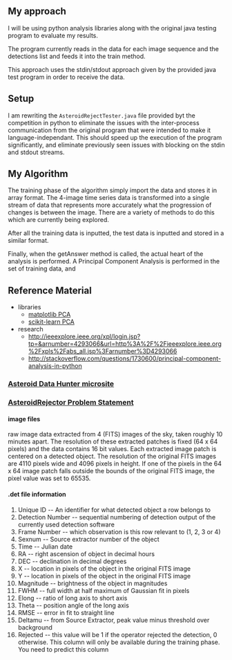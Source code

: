 ## My approach

I will be using python analysis libraries along with the original java testing program to evaluate my results.

The program currently reads in the data for each image sequence and the detections list and feeds it into the train method.

This approach uses the stdin/stdout approach given by the provided java test program in order to receive the data.

## Setup

I am rewriting the `AsteroidRejectTester.java` file provided byt the competition in python to eliminate the issues with the inter-process communication from the original program that were intended to make it language-independant. This should speed up the execution of the program significantly, and eliminate previously seen issues with blocking on the stdin and stdout streams.

## My Algorithm

The training phase of the algorithm simply import the data and stores it in array format. The 4-image time series data is transformed into a single stream of data that represents more accurately what the progression of changes is between the image. There are a variety of methods to do this which are currently being explored.

After all the training data is inputted, the test data is inputted and stored in a similar format.

Finally, when the getAnswer method is called, the actual heart of the analysis is performed. A Principal Component Analysis is performed in the set of training data, and

## Reference Material

- libraries
  - [matplotlib PCA](http://matplotlib.org/api/mlab_api.html#matplotlib.mlab.PCA)
  - [scikit-learn PCA](http://scikit-learn.org/stable/modules/generated/sklearn.decomposition.PCA.html)
- research
  - http://ieeexplore.ieee.org/xpl/login.jsp?tp=&arnumber=4293066&url=http%3A%2F%2Fieeexplore.ieee.org%2Fxpls%2Fabs_all.jsp%3Farnumber%3D4293066
  - http://stackoverflow.com/questions/1730600/principal-component-analysis-in-python


### [Asteroid Data Hunter microsite](http://www.topcoder.com/asteroids/asteroiddatahunter/)

### [AsteroidRejector Problem Statement](http://community.topcoder.com/longcontest/?module=ViewProblemStatement&rd=15948&pm=13093)

#### image files

raw image data extracted from 4 (FITS) images of the sky, taken roughly 10 minutes apart. The resolution of these extracted patches is fixed (64 x 64 pixels) and the data contains 16 bit values. Each extracted image patch is centered on a detected object. The resolution of the original FITS images are 4110 pixels wide and 4096 pixels in height. If one of the pixels in the 64 x 64 image patch falls outside the bounds of the original FITS image, the pixel value was set to 65535.

#### .det file information

1. Unique ID -- An identifier for what detected object a row belongs to
2. Detection Number -- sequential numbering of detection output of the currently used detection software
3. Frame Number -- which observation is this row relevant to (1, 2, 3 or 4)
4. Sexnum -- Source extractor number of the object
5. Time -- Julian date
6. RA -- right ascension of object in decimal hours
7. DEC -- declination in decimal degrees
8. X -- location in pixels of the object in the original FITS image
9. Y -- location in pixels of the object in the original FITS image
10. Magnitude -- brightness of the object in magnitudes
11. FWHM -- full width at half maximum of Gaussian fit in pixels
12. Elong -- ratio of long axis to short axis
13. Theta -- position angle of the long axis
14. RMSE -- error in fit to straight line
15. Deltamu -- from Source Extractor, peak value minus threshold over background
16. Rejected -- this value will be 1 if the operator rejected the detection, 0 otherwise. This column will only be available during the training phase. You need to predict this column
